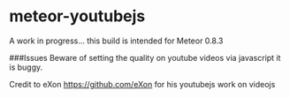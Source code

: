 meteor-youtubejs
================

A work in progress... this build is intended for Meteor 0.8.3

###Issues
Beware of setting the quality on youtube videos via javascript it is buggy.

Credit to eXon https://github.com/eXon  for his youtubejs work on videojs

